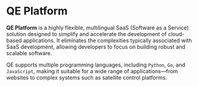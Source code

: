 # QE Platform

**QE Platform** is a highly flexible, multilingual SaaS (Software as a Service) solution designed to simplify and accelerate the development of cloud-based applications. It eliminates the complexities typically associated with SaaS development, allowing developers to focus on building robust and scalable software.

QE supports multiple programming languages, including `Python`, `Go`, and `JavaScript`, making it suitable for a wide range of applications—from websites to complex systems such as satellite control platforms.

